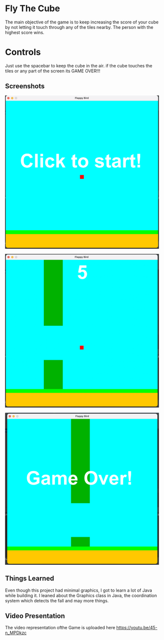 # Fly The Cube

The main objective of the game is to keep increasing the score of your cube by
not letting it touch through any of the tiles nearby. The person with the highest score wins.

# Controls

Just use the spacebar to keep the cube in the air. if the cube touches the tiles or any part of the screen
its GAME OVER!!!

## Screenshots

![Title Screen](https://raw.githubusercontent.com/Abhaysworkplace/fly-the-cube/main/screenshots/Screenshot%202022-08-03%20at%203.34.34%20PM.png)

![Play Screen](https://raw.githubusercontent.com/Abhaysworkplace/fly-the-cube/main/screenshots/Screenshot%202022-08-03%20at%203.37.01%20PM.png)

![Final Screen](https://raw.githubusercontent.com/Abhaysworkplace/fly-the-cube/main/screenshots/Screenshot%202022-08-03%20at%203.36.05%20PM.png)

## Things Learned

Even though this project had minimal graphics, I got to learn a lot of Java while building it. I leaned about the Graphics class in Java, the coordination system which detects the fall and may more things.

## Video Presentation
The video representation ofthe Game is uploaded here https://youtu.be/45-n_MPDkzc
